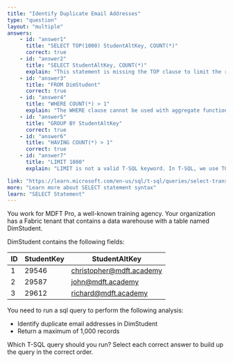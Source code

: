 ```yaml
---
title: "Identify Duplicate Email Addresses"
type: "question"
layout: "multiple"
answers:
    - id: "answer1"
      title: "SELECT TOP(1000) StudentAltKey, COUNT(*)"
      correct: true
    - id: "answer2"
      title: "SELECT StudentAltKey, COUNT(*)"
      explain: "This statement is missing the TOP clause to limit the results to 1,000 records as required by the question."
    - id: "answer3"
      title: "FROM DimStudent"
      correct: true
    - id: "answer4"
      title: "WHERE COUNT(*) > 1"
      explain: "The WHERE clause cannot be used with aggregate functions like COUNT(). The HAVING clause must be used instead to filter on aggregate results."
    - id: "answer5"
      title: "GROUP BY StudentAltKey"
      correct: true
    - id: "answer6"
      title: "HAVING COUNT(*) > 1"
      correct: true
    - id: "answer7"
      title: "LIMIT 1000"
      explain: "LIMIT is not a valid T-SQL keyword. In T-SQL, we use TOP to limit the number of rows returned."

link: "https://learn.microsoft.com/en-us/sql/t-sql/queries/select-transact-sql"
more: "Learn more about SELECT statement syntax"
learn: "SELECT Statement"
---
```


You work for MDFT Pro, a well-known training agency. Your organization has a Fabric tenant that contains a data warehouse with a table named DimStudent. 

DimStudent contains the following fields:

| ID  | StudentKey | StudentAltKey            |
|-----|------------|--------------------------|
| 1   | 29546      | christopher@mdft.academy |
| 2   | 29587      | john@mdft.academy       |
| 3   | 29612      | richard@mdft.academy     |

You need to run a sql query to perform the following analysis:

- Identify duplicate email addresses in DimStudent
- Return a maximum of 1,000 records

Which T-SQL query should you run? Select each correct answer to build up the query in the correct order. 